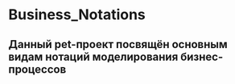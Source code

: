 # Business_Notations
## Данный pet-проект посвящён основным видам нотаций моделирования бизнес-процессов
